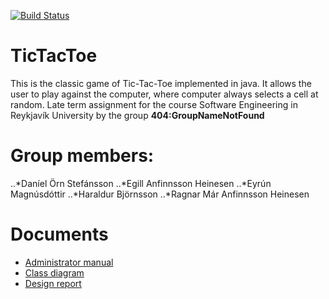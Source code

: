 [![Build Status](https://travis-ci.org/GNNF/TicTacToe.png)](https://travis-ci.org/GNNF/TicTacToe)
# TicTacToe
This is the classic game of Tic-Tac-Toe implemented in java. It allows the user to play against the computer, where computer always selects a cell at random.
Late term assignment for the course Software Engineering in Reykjavík University by the group **404:GroupNameNotFound**

# Group members:
..*Daníel Örn Stefánsson
..*Egill Anfinnsson Heinesen
..*Eyrún Magnúsdóttir
..*Haraldur Björnsson
..*Ragnar Már Anfinnsson Heinesen

# Documents
* [Administrator manual](doc/AdminManual.md)
* [Class diagram](doc/ticTacToe_classDiagram.png)
* [Design report](doc/DesignReport.md)

